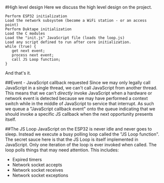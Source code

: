 #High level design
Here we discuss the high level design on the project.

```
Perform ESP32 initialization
Load the network subsystem (become a WiFi station - or an access point)
Perform Duktape initialization
Load the C modules
Load the "init.js" JavaScript file (loads the loop.js)
Load any script defined to run after core initialization.
while (true) {
   get next event;
   process next event;
   call JS Loop function;
}
```

And that's it.


##Event - JavaScript callback requested
Since we may only legally call JavaScript in a single thread, we can't call JavaScript from another thread.
This means that we can't *directly* invoke JavaScript when a hardware or network event is detected because
we may have performed a context switch while in the middle of JavaScript to service that interrupt.  As such
we queue a "JavaScript callback event" onto the queue indicating that we should invoke a specific JS callback
when the next opportunity presents itself.

##The JS Loop
JavaScript on the ESP32 is never idle and never goes to sleep.  Instead we execute a busy polling loop
called the "JS Loop function".   The secret sauce here is that the JS Loop is itself implemented
in JavaScript.  Only one iteration of the loop is ever invoked when called.  The loop
polls things that may need attention.  This includes:

* Expired timers
* Network socket accepts
* Network socket receives
* Network socket exceptions 